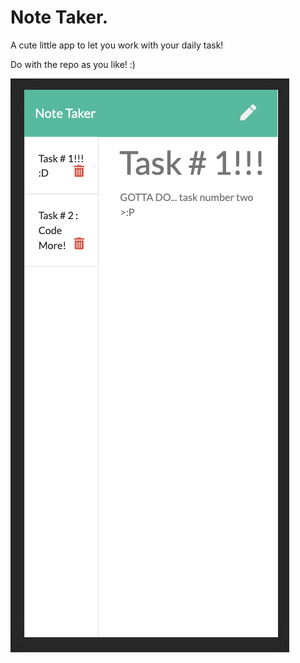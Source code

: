 # Note Taker.

A cute little app to let you work with your daily task!

Do with the repo as you like!  :)

![](screenShot.png)
